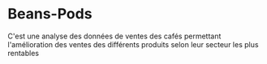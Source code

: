 # Beans-Pods
C'est une analyse des données de ventes des cafés permettant l'amélioration des ventes des différents produits selon leur secteur les plus rentables
